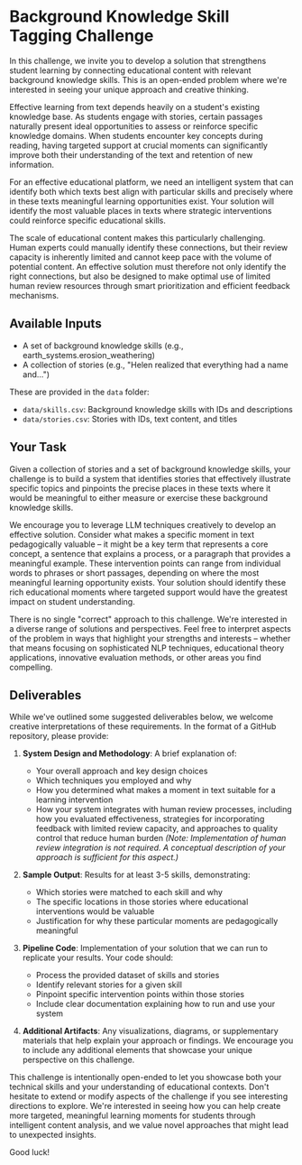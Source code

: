 # Background Knowledge Skill Tagging Challenge

In this challenge, we invite you to develop a solution that strengthens student learning by connecting educational content with relevant background knowledge skills. This is an open-ended problem where we're interested in seeing your unique approach and creative thinking.

Effective learning from text depends heavily on a student's existing knowledge base. As students engage with stories, certain passages naturally present ideal opportunities to assess or reinforce specific knowledge domains. When students encounter key concepts during reading, having targeted support at crucial moments can significantly improve both their understanding of the text and retention of new information.

For an effective educational platform, we need an intelligent system that can identify both which texts best align with particular skills and precisely where in these texts meaningful learning opportunities exist. Your solution will identify the most valuable places in texts where strategic interventions could reinforce specific educational skills.

The scale of educational content makes this particularly challenging. Human experts could manually identify these connections, but their review capacity is inherently limited and cannot keep pace with the volume of potential content. An effective solution must therefore not only identify the right connections, but also be designed to make optimal use of limited human review resources through smart prioritization and efficient feedback mechanisms.

## Available Inputs

* A set of background knowledge skills (e.g., earth_systems.erosion_weathering)
* A collection of stories (e.g., "Helen realized that everything had a name and...")

These are provided in the `data` folder:
- `data/skills.csv`: Background knowledge skills with IDs and descriptions
- `data/stories.csv`: Stories with IDs, text content, and titles

## Your Task

Given a collection of stories and a set of background knowledge skills, your challenge is to build a system that identifies stories that effectively illustrate specific topics and pinpoints the precise places in these texts where it would be meaningful to either measure or exercise these background knowledge skills.

We encourage you to leverage LLM techniques creatively to develop an effective solution. Consider what makes a specific moment in text pedagogically valuable – it might be a key term that represents a core concept, a sentence that explains a process, or a paragraph that provides a meaningful example. These intervention points can range from individual words to phrases or short passages, depending on where the most meaningful learning opportunity exists. Your solution should identify these rich educational moments where targeted support would have the greatest impact on student understanding.

There is no single "correct" approach to this challenge. We're interested in a diverse range of solutions and perspectives. Feel free to interpret aspects of the problem in ways that highlight your strengths and interests – whether that means focusing on sophisticated NLP techniques, educational theory applications, innovative evaluation methods, or other areas you find compelling.

## Deliverables

While we've outlined some suggested deliverables below, we welcome creative interpretations of these requirements. In the format of a GitHub repository, please provide:

1. **System Design and Methodology**: A brief explanation of:
   - Your overall approach and key design choices
   - Which techniques you employed and why
   - How you determined what makes a moment in text suitable for a learning intervention
   - How your system integrates with human review processes, including how you evaluated effectiveness, strategies for incorporating feedback with limited review capacity, and approaches to quality control that reduce human burden
     *(Note: Implementation of human review integration is not required. A conceptual description of your approach is sufficient for this aspect.)*

2. **Sample Output**: Results for at least 3-5 skills, demonstrating:
   - Which stories were matched to each skill and why
   - The specific locations in those stories where educational interventions would be valuable
   - Justification for why these particular moments are pedagogically meaningful

3. **Pipeline Code**: Implementation of your solution that we can run to replicate your results. Your code should:
   - Process the provided dataset of skills and stories
   - Identify relevant stories for a given skill
   - Pinpoint specific intervention points within those stories
   - Include clear documentation explaining how to run and use your system

4. **Additional Artifacts**: Any visualizations, diagrams, or supplementary materials that help explain your approach or findings. We encourage you to include any additional elements that showcase your unique perspective on this challenge.

This challenge is intentionally open-ended to let you showcase both your technical skills and your understanding of educational contexts. Don't hesitate to extend or modify aspects of the challenge if you see interesting directions to explore. We're interested in seeing how you can help create more targeted, meaningful learning moments for students through intelligent content analysis, and we value novel approaches that might lead to unexpected insights.

Good luck!